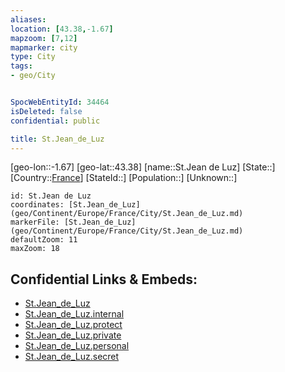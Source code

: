```yaml
---
aliases: 
location: [43.38,-1.67]
mapzoom: [7,12] 
mapmarker: city 
type: City
tags:
- geo/City


SpocWebEntityId: 34464
isDeleted: false
confidential: public

title: St.Jean_de_Luz
---
```

[geo-lon::-1.67]
[geo-lat::43.38]
[name::St.Jean de Luz]
[State::]
[Country::[France](geo/Continent/Europe/France.md)]
[StateId::]
[Population::]
[Unknown::]


```leaflet
id: St.Jean de Luz
coordinates: [St.Jean_de_Luz](geo/Continent/Europe/France/City/St.Jean_de_Luz.md)
markerFile: [St.Jean_de_Luz](geo/Continent/Europe/France/City/St.Jean_de_Luz.md)
defaultZoom: 11 
maxZoom: 18
```


## Confidential Links & Embeds: 
- [St.Jean_de_Luz](../../../../../../_public/geo/Continent/Europe/France/City/St.Jean_de_Luz.md) 
- [St.Jean_de_Luz.internal](../../../../../../_internal/geo/Continent/Europe/France/City/St.Jean_de_Luz.internal.md) 
- [St.Jean_de_Luz.protect](../../../../../../_protect/geo/Continent/Europe/France/City/St.Jean_de_Luz.protect.md) 
- [St.Jean_de_Luz.private](../../../../../../_private/geo/Continent/Europe/France/City/St.Jean_de_Luz.private.md) 
- [St.Jean_de_Luz.personal](../../../../../../_personal/geo/Continent/Europe/France/City/St.Jean_de_Luz.personal.md) 
- [St.Jean_de_Luz.secret](../../../../../../_secret/geo/Continent/Europe/France/City/St.Jean_de_Luz.secret.md) 
